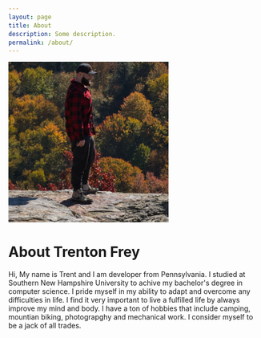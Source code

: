 ```yaml
---
layout: page
title: About
description: Some description.
permalink: /about/
---
```


<img src="https://github.com/TrentonFrey/TrentonFrey.github.io/blob/7a49fe353f8b9f584179493d7603da6f62d98acb/assets/img/uploads/me.jpg" alt="Trent Frey" >

# About Trenton Frey

Hi, My name is Trent and I am developer from Pennsylvania. I studied at Southern New Hampshire University to achive my bachelor's degree in computer science. I pride myself in my ability to adapt and overcome any difficulties in life. I find it very important to live a fulfilled life by always improve my mind and body. I have a ton of hobbies that include camping, mountian biking, photograpghy and mechanical work. I consider myself to be a jack of all trades. 
